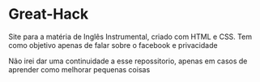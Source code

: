 # Great-Hack
Site para a matéria de Inglês Instrumental, criado com HTML e CSS.
Tem como objetivo apenas de falar sobre o facebook e privacidade

Não irei dar uma continuidade a esse repossitorio, apenas em casos de aprender como melhorar pequenas coisas
